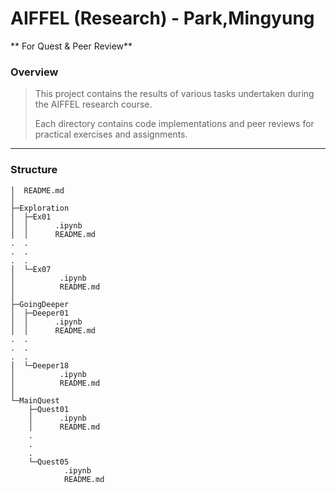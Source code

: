 # AIFFEL (Research) - Park,Mingyung
** For Quest & Peer Review**

### Overview

> This project contains the results of various tasks undertaken during the AIFFEL research course. 
>
> Each directory contains code implementations and peer reviews for practical exercises and assignments.

---
### Structure
```
│  README.md
│
├─Exploration
│  ├─Ex01
│  │      .ipynb
│  │      README.md
.  .
.  .
.  .
│  └─Ex07
│          .ipynb
│          README.md
│
├─GoingDeeper
│  ├─Deeper01
│  │      .ipynb
│  │      README.md
.  .
.  .
.  .
│  └─Deeper18
│          .ipynb
│          README.md
│
└─MainQuest
    ├─Quest01
    │      .ipynb
    │      README.md
    .
    .
    .
    └─Quest05
            .ipynb
            README.md
```